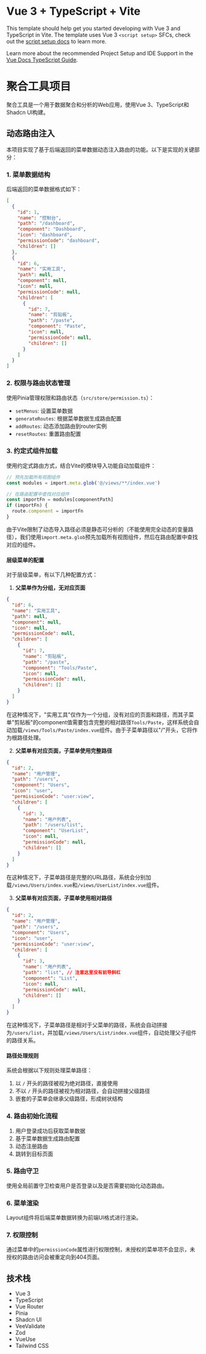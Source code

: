 # Vue 3 + TypeScript + Vite

This template should help get you started developing with Vue 3 and TypeScript in Vite. The template uses Vue 3
`<script setup>` SFCs, check out the
[script setup docs](https://v3.vuejs.org/api/sfc-script-setup.html#sfc-script-setup) to learn more.

Learn more about the recommended Project Setup and IDE Support in the
[Vue Docs TypeScript Guide](https://vuejs.org/guide/typescript/overview.html#project-setup).

# 聚合工具项目

聚合工具是一个用于数据聚合和分析的Web应用，使用Vue 3、TypeScript和Shadcn UI构建。

## 动态路由注入

本项目实现了基于后端返回的菜单数据动态注入路由的功能。以下是实现的关键部分：

### 1. 菜单数据结构

后端返回的菜单数据格式如下：

```json
[
  {
    "id": 1,
    "name": "控制台",
    "path": "/dashboard",
    "component": "Dashboard",
    "icon": "dashboard",
    "permissionCode": "dashboard",
    "children": []
  },
  {
    "id": 6,
    "name": "实用工具",
    "path": null,
    "component": null,
    "icon": null,
    "permissionCode": null,
    "children": [
      {
        "id": 7,
        "name": "剪贴板",
        "path": "/paste",
        "component": "Paste",
        "icon": null,
        "permissionCode": null,
        "children": []
      }
    ]
  }
]
```

### 2. 权限与路由状态管理

使用Pinia管理权限和路由状态（`src/store/permission.ts`）：

- `setMenus`: 设置菜单数据
- `generateRoutes`: 根据菜单数据生成路由配置
- `addRoutes`: 动态添加路由到router实例
- `resetRoutes`: 重置路由配置

### 3. 约定式组件加载

使用约定式路由方式，结合Vite的模块导入功能自动加载组件：

```typescript
// 预先加载所有视图组件
const modules = import.meta.glob('@/views/**/index.vue')

// 在路由配置中查找对应组件
const importFn = modules[componentPath]
if (importFn) {
  route.component = importFn
}
```

由于Vite限制了动态导入路径必须是静态可分析的（不能使用完全动态的变量路径），我们使用`import.meta.glob`预先加载所有视图组件，然后在路由配置中查找对应的组件。

#### 层级菜单的配置

对于层级菜单，有以下几种配置方式：

1. **父菜单作为分组，无对应页面**

```json
{
  "id": 6,
  "name": "实用工具",
  "path": null,
  "component": null,
  "icon": null,
  "permissionCode": null,
  "children": [
    {
      "id": 7,
      "name": "剪贴板",
      "path": "/paste",
      "component": "Tools/Paste",
      "icon": null,
      "permissionCode": null,
      "children": []
    }
  ]
}
```

在这种情况下，"实用工具"仅作为一个分组，没有对应的页面和路径，而其子菜单"剪贴板"的component值需要包含完整的相对路径`Tools/Paste`，这样系统会自动加载`/views/Tools/Paste/index.vue`组件。由于子菜单路径以"/"开头，它将作为根路径处理。

2. **父菜单有对应页面，子菜单使用完整路径**

```json
{
  "id": 2,
  "name": "用户管理",
  "path": "/users",
  "component": "Users",
  "icon": "user",
  "permissionCode": "user:view",
  "children": [
    {
      "id": 3,
      "name": "用户列表",
      "path": "/users/list",
      "component": "UserList",
      "icon": null,
      "permissionCode": null,
      "children": []
    }
  ]
}
```

在这种情况下，子菜单路径是完整的URL路径，系统会分别加载`/views/Users/index.vue`和`/views/UserList/index.vue`组件。

3. **父菜单有对应页面，子菜单使用相对路径**

```json
{
  "id": 2,
  "name": "用户管理",
  "path": "/users",
  "component": "Users",
  "icon": "user",
  "permissionCode": "user:view",
  "children": [
    {
      "id": 3,
      "name": "用户列表",
      "path": "list", // 注意这里没有前导斜杠
      "component": "List",
      "icon": null,
      "permissionCode": null,
      "children": []
    }
  ]
}
```

在这种情况下，子菜单路径是相对于父菜单的路径，系统会自动拼接为`/users/list`，并加载`/views/Users/List/index.vue`组件，自动处理父子组件的路径关系。

#### 路径处理规则

系统会根据以下规则处理菜单路径：

1. 以 `/` 开头的路径被视为绝对路径，直接使用
2. 不以 `/` 开头的路径被视为相对路径，会自动拼接父级路径
3. 嵌套的子菜单会继承父级路径，形成树状结构

### 4. 路由初始化流程

1. 用户登录成功后获取菜单数据
2. 基于菜单数据生成路由配置
3. 动态注册路由
4. 跳转到目标页面

### 5. 路由守卫

使用全局前置守卫检查用户是否登录以及是否需要初始化动态路由。

### 6. 菜单渲染

Layout组件将后端菜单数据转换为前端UI格式进行渲染。

### 7. 权限控制

通过菜单中的`permissionCode`属性进行权限控制，未授权的菜单项不会显示，未授权的路由访问会被重定向到404页面。

## 技术栈

- Vue 3
- TypeScript
- Vue Router
- Pinia
- Shadcn UI
- VeeValidate
- Zod
- VueUse
- Tailwind CSS
